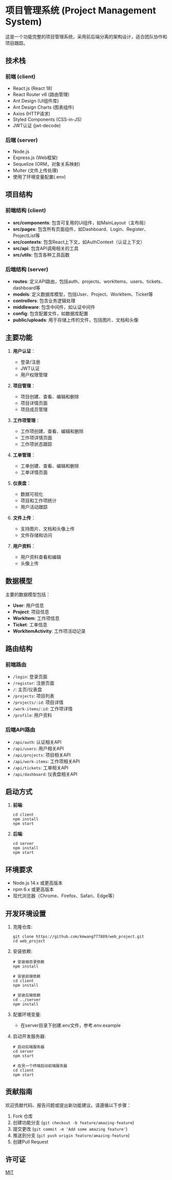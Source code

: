 # 项目管理系统 (Project Management System)

这是一个功能完整的项目管理系统，采用前后端分离的架构设计，适合团队协作和项目跟踪。

## 技术栈

### 前端 (client)
- React.js (React 18)
- React Router v6 (路由管理)
- Ant Design (UI组件库)
- Ant Design Charts (图表组件)
- Axios (HTTP请求)
- Styled Components (CSS-in-JS)
- JWT认证 (jwt-decode)

### 后端 (server)
- Node.js
- Express.js (Web框架)
- Sequelize (ORM，对象关系映射)
- Multer (文件上传处理)
- 使用了环境变量配置(.env)

## 项目结构

### 前端结构 (client)
- **src/components**: 包含可复用的UI组件，如MainLayout（主布局）
- **src/pages**: 包含所有页面组件，如Dashboard、Login、Register、ProjectList等
- **src/contexts**: 包含React上下文，如AuthContext（认证上下文）
- **src/api**: 包含API调用相关的工具
- **src/utils**: 包含各种工具函数

### 后端结构 (server)
- **routes**: 定义API路由，包括auth、projects、workItems、users、tickets、dashboard等
- **models**: 定义数据库模型，包括User、Project、WorkItem、Ticket等
- **controllers**: 包含业务逻辑处理
- **middleware**: 包含中间件，如认证中间件
- **config**: 包含配置文件，如数据库配置
- **public/uploads**: 用于存储上传的文件，包括图片、文档和头像

## 主要功能

1. **用户认证**：
   - 登录/注册
   - JWT认证
   - 用户权限管理

2. **项目管理**：
   - 项目创建、查看、编辑和删除
   - 项目详情页面
   - 项目成员管理

3. **工作项管理**：
   - 工作项创建、查看、编辑和删除
   - 工作项详情页面
   - 工作项状态跟踪

4. **工单管理**：
   - 工单创建、查看、编辑和删除
   - 工单详情页面

5. **仪表盘**：
   - 数据可视化
   - 项目和工作项统计
   - 用户活动跟踪

6. **文件上传**：
   - 支持图片、文档和头像上传
   - 文件存储和访问

7. **用户资料**：
   - 用户资料查看和编辑
   - 头像上传

## 数据模型

主要的数据模型包括：
- **User**: 用户信息
- **Project**: 项目信息
- **WorkItem**: 工作项信息
- **Ticket**: 工单信息
- **WorkItemActivity**: 工作项活动记录

## 路由结构

### 前端路由
- `/login`: 登录页面
- `/register`: 注册页面
- `/`: 主页/仪表盘
- `/projects`: 项目列表
- `/projects/:id`: 项目详情
- `/work-items/:id`: 工作项详情
- `/profile`: 用户资料

### 后端API路由
- `/api/auth`: 认证相关API
- `/api/users`: 用户相关API
- `/api/projects`: 项目相关API
- `/api/work-items`: 工作项相关API
- `/api/tickets`: 工单相关API
- `/api/dashboard`: 仪表盘相关API

## 启动方式

1. **前端**:
   ```
   cd client
   npm install
   npm start
   ```

2. **后端**:
   ```
   cd server
   npm install
   npm start
   ```

## 环境要求
- Node.js 14.x 或更高版本
- npm 6.x 或更高版本
- 现代浏览器（Chrome、Firefox、Safari、Edge等）

## 开发环境设置

1. 克隆仓库:
   ```
   git clone https://github.com/kmwang777889/web_project.git
   cd web_project
   ```

2. 安装依赖:
   ```
   # 安装根目录依赖
   npm install
   
   # 安装前端依赖
   cd client
   npm install
   
   # 安装后端依赖
   cd ../server
   npm install
   ```

3. 配置环境变量:
   - 在server目录下创建.env文件，参考.env.example

4. 启动开发服务器:
   ```
   # 启动后端服务器
   cd server
   npm start
   
   # 在另一个终端启动前端服务器
   cd client
   npm start
   ```

## 贡献指南
欢迎贡献代码、报告问题或提出新功能建议。请遵循以下步骤：
1. Fork 仓库
2. 创建功能分支 (`git checkout -b feature/amazing-feature`)
3. 提交更改 (`git commit -m 'Add some amazing feature'`)
4. 推送到分支 (`git push origin feature/amazing-feature`)
5. 创建Pull Request

## 许可证
[MIT](LICENSE) 